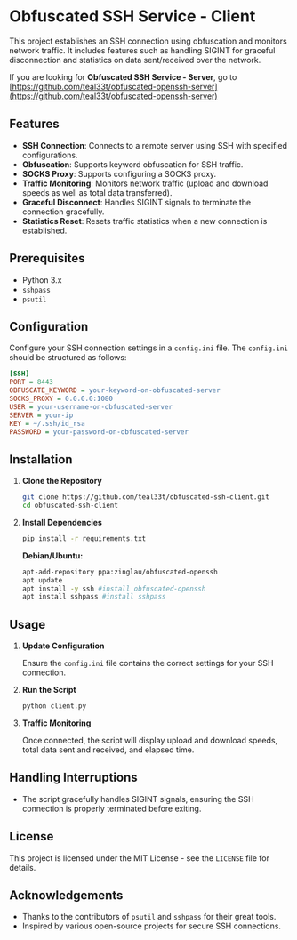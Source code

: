 # Obfuscated SSH Service - Client

This project establishes an SSH connection using obfuscation and monitors network traffic. It includes features such as handling SIGINT for graceful disconnection and statistics on data sent/received over the network.

If you are looking for **Obfuscated SSH Service - Server**, go to [https://github.com/teal33t/obfuscated-openssh-server](https://github.com/teal33t/obfuscated-openssh-server) 

## Features

- **SSH Connection**: Connects to a remote server using SSH with specified configurations.
- **Obfuscation**: Supports keyword obfuscation for SSH traffic.
- **SOCKS Proxy**: Supports configuring a SOCKS proxy.
- **Traffic Monitoring**: Monitors network traffic (upload and download speeds as well as total data transferred).
- **Graceful Disconnect**: Handles SIGINT signals to terminate the connection gracefully.
- **Statistics Reset**: Resets traffic statistics when a new connection is established.

## Prerequisites

- Python 3.x
- `sshpass`
- `psutil`

## Configuration

Configure your SSH connection settings in a `config.ini` file. The `config.ini` should be structured as follows:

```ini
[SSH]
PORT = 8443
OBFUSCATE_KEYWORD = your-keyword-on-obfuscated-server
SOCKS_PROXY = 0.0.0.0:1080
USER = your-username-on-obfuscated-server
SERVER = your-ip
KEY = ~/.ssh/id_rsa
PASSWORD = your-password-on-obfuscated-server
```

## Installation

1. **Clone the Repository**

    ```bash
    git clone https://github.com/teal33t/obfuscated-ssh-client.git
    cd obfuscated-ssh-client
    ```

2. **Install Dependencies**

    ```bash
    pip install -r requirements.txt
    ```

    **Debian/Ubuntu:**

    ```bash
    apt-add-repository ppa:zinglau/obfuscated-openssh 
    apt update 
    apt install -y ssh #install obfuscated-openssh 
    apt install sshpass #install sshpass
    ```
    
## Usage

1. **Update Configuration**

    Ensure the `config.ini` file contains the correct settings for your SSH connection.

2. **Run the Script**

    ```bash
    python client.py
    ```

3. **Traffic Monitoring**

    Once connected, the script will display upload and download speeds, total data sent and received, and elapsed time.

## Handling Interruptions

- The script gracefully handles SIGINT signals, ensuring the SSH connection is properly terminated before exiting.


## License

This project is licensed under the MIT License - see the `LICENSE` file for details.

## Acknowledgements

- Thanks to the contributors of `psutil` and `sshpass` for their great tools.
- Inspired by various open-source projects for secure SSH connections.
